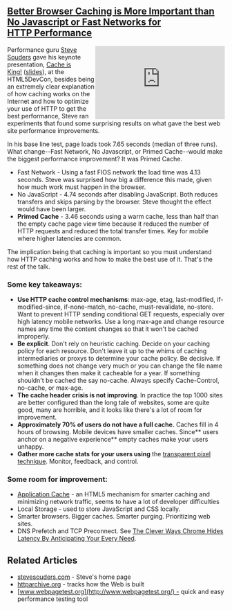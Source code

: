 ## [Better Browser Caching is More Important than No Javascript or Fast Networks for HTTP Performance](/blog/2013/1/30/better-browser-caching-is-more-important-than-no-javascript.html)

    

    

<iframe align="right" width="300" height="169" src="http://www.youtube.com/embed/HKNZ-tQQnSY" frameborder="0" allowfullscreen=""></iframe>

Performance guru [Steve Souders](https://twitter.com/souders) gave his keynote presentation, [Cache is King!](http://www.youtube.com/watch?v=HKNZ-tQQnSY) ([slides](http://www.slideshare.net/souders/cache-is-king)), at the HTML5DevCon, besides being an extremely clear explanation of how caching works on the Internet and how to optimize your use of HTTP to get the best performance, Steve ran experiments that found some surprising results on what gave the best web site performance improvements.

In his base line test, page loads took 7.65 seconds (median of three runs). What change--Fast Network, No Javascript, or Primed Cache--would make the biggest performance improvement? It was Primed Cache.

*   Fast Network - Using a fast FIOS network the load time was 4.13 seconds. Steve was surprised how big a difference this made, given how much work must happen in the browser. 
*   No JavaScript - 4.74 seconds after disabling JavaScript. Both reduces transfers and skips parsing by the browser. Steve thought the effect would have been larger.
*   **Primed Cache** - 3.46 seconds using a warm cache, less than half than the empty cache page view time because it reduced the number of HTTP requests and reduced the total transfer times. Key for mobile where higher latencies are common.

The implication being that caching is important so you must understand how HTTP caching works and how to make the best use of it. That's the rest of the talk.

### Some key takeaways: 

*   **Use HTTP cache control mechanisms**: max-age, etag, last-modified, if-modified-since, if-none-match, no-cache, must-revalidate, no-store. Want to prevent HTTP sending conditional GET requests, especially over high latency mobile networks. Use a long max-age and change resource names any time the content changes so that it won't be cached improperly.
*   **Be explicit**. Don't rely on heuristic caching. Decide on your caching policy for each resource. Don't leave it up to the whims of caching intermediaries or proxys to determine your cache policy. Be decisive. If something does not change very much or you can change the file name when it changes then make it cacheable for a year. If something shouldn't be cached the say no-cache. Always specify Cache-Control, no-cache, or max-age.
*   **The cache header crisis is not improving**. In practice the top 1000 sites are better configured than the long tale of websites, some are quite good, many are horrible, and it looks like there's a lot of room for improvement. 
*   **Approximately 70% of users do not have a full cache.** Caches fill in 4 hours of browsing. Mobile devices have smaller caches. Since** users anchor on a negative experience** empty caches make your users unhappy.
*   **Gather more cache stats for your users using** the [transparent pixel technique](http://www.stevesouders.com/blog/2010/03/23/p3pc-quantcast/). Monitor, feedback, and control. 

### Some room for improvement:

*   [Application Cache](https://developer.mozilla.org/en-US/docs/HTML/Using_the_application_cache) - an HTML5 mechanism for smarter caching and minimizing network traffic, seems to have a lot of developer difficulties
*   Local Storage - used to store JavaScript and CSS locally.
*   Smarter browsers. Bigger caches. Smarter purging. Prioritizing web sites.
*   DNS Prefetch and TCP Preconnect. See [The Clever Ways Chrome Hides Latency By Anticipating Your Every Need](http://highscalability.com/blog/2012/6/18/the-clever-ways-chrome-hides-latency-by-anticipating-your-ev.html).

## Related Articles 

*   [stevesouders.com](http://stevesouders.com/) - Steve's home page
*   [httparchive.org](http://httparchive.org/) - tracks how the Web is built
*   [www.webpagetest.org](http://www.webpagetest.org/) - quick and easy performance testing tool 

    